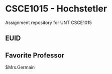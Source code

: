 # CSCE1015 - Hochstetler
Assignment repository for UNT CSCE1015
## EUID

## Favorite Professor
$Mrs.Germain
